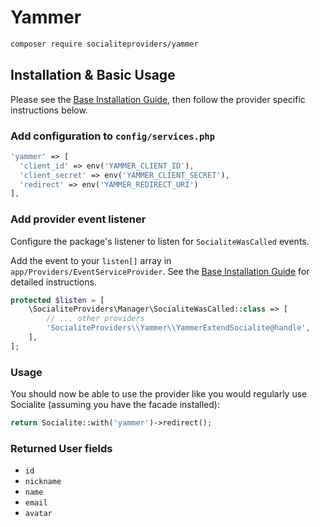 # Yammer

```bash
composer require socialiteproviders/yammer
```

## Installation & Basic Usage

Please see the [Base Installation Guide](https://socialiteproviders.com/usage/), then follow the provider specific instructions below.

### Add configuration to `config/services.php`

```php
'yammer' => [    
  'client_id' => env('YAMMER_CLIENT_ID'),  
  'client_secret' => env('YAMMER_CLIENT_SECRET'),  
  'redirect' => env('YAMMER_REDIRECT_URI') 
],
```

### Add provider event listener

Configure the package's listener to listen for `SocialiteWasCalled` events.

Add the event to your `listen[]` array in `app/Providers/EventServiceProvider`. See the [Base Installation Guide](https://socialiteproviders.com/usage/) for detailed instructions.

```php
protected $listen = [
    \SocialiteProviders\Manager\SocialiteWasCalled::class => [
        // ... other providers
        'SocialiteProviders\\Yammer\\YammerExtendSocialite@handle',
    ],
];
```

### Usage

You should now be able to use the provider like you would regularly use Socialite (assuming you have the facade installed):

```php
return Socialite::with('yammer')->redirect();
```

### Returned User fields

- ``id``
- ``nickname``
- ``name``
- ``email``
- ``avatar``
